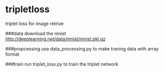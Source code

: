 # tripletloss
triplet loss for image retrive

###data
download the mnist http://deeplearning.net/data/mnist/mnist.pkl.gz

###propcessing
use data_processing.py to make traning data with array format

###train
run triplet_loss.py to train the triplet network
